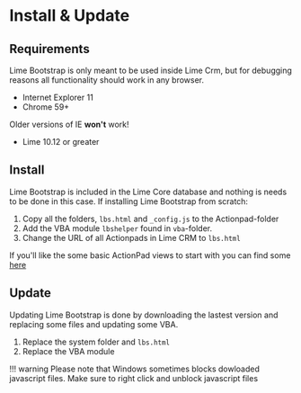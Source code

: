 # Install & Update
## Requirements

Lime Bootstrap is only meant to be used inside Lime Crm, but for debugging reasons all functionality should work in any browser.

*	Internet Explorer 11
*   Chrome 59+

Older versions of IE __won't__ work!

*	Lime 10.12 or greater

## Install
Lime Bootstrap is included in the Lime Core database and nothing is needs to be done in this case. If installing Lime Bootstrap from scratch:

1.	Copy all the folders, `lbs.html` and `_config.js` to the Actionpad-folder
2.	Add the VBA module `lbshelper` found in `vba`-folder.
3.	Change the URL of all Actionpads in Lime CRM to `lbs.html`

If you'll like the some basic ActionPad views to start with you can find some [here](https://github.com/Lundalogik/LimeBootstrapBaseActionpads)

## Update
Updating Lime Bootstrap is done by downloading the lastest version and replacing some files and updating some VBA.

1.	Replace the system folder and `lbs.html`
2.	Replace the VBA module

!!! warning
    Please note that Windows sometimes blocks dowloaded javascript files. Make sure to right click and unblock javascript files
